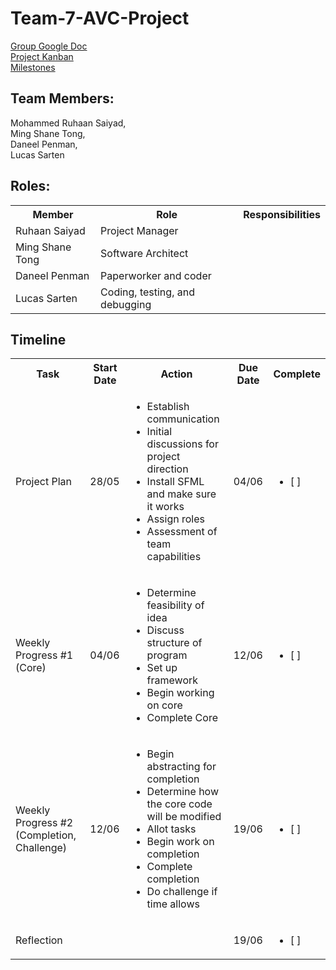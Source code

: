 # Team-7-AVC-Project

[Group Google Doc](https://docs.google.com/document/d/1E5nax8sHvRvkREA-iLWSAP3fB-MumnZg8RVfdBt5z-o/edit?usp=sharing)\
[Project Kanban](https://github.com/ruhaansaiyad/Team-7-AVC-Project/projects/1)\
[Milestones](https://github.com/ruhaansaiyad/Team-7-AVC-Project/milestones)

## Team Members:
Mohammed Ruhaan Saiyad,\
Ming Shane Tong,\
Daneel Penman,\
Lucas Sarten

## Roles:
<table>
    <tbody>
        <tr>
            <th>Member</th>
            <th>Role</th>
            <th>Responsibilities</th>
        </tr>
        <tr>
            <td>Ruhaan Saiyad</td>
            <td>Project Manager</td>
            <td></td>
        </tr>
        <tr>
            <td>Ming Shane Tong</td>
            <td>Software Architect</td>
            <td></td>
        </tr>
        <tr>
            <td>Daneel Penman</td>
            <td>Paperworker and coder</td>
            <td></td>
        </tr>
        <tr>
            <td>Lucas Sarten</td>
            <td>Coding, testing, and debugging</td>
            <td></td>
        </tr>
    </tbody>
</table>

## Timeline
<table>
    <tbody>
        <tr>
            <th>Task</th>
            <th>Start Date</th>
            <th>Action</th>
            <th>Due Date</th>
            <th>Complete</th>
        </tr>
        <tr>
            <td>Project Plan</td>
            <td>28/05</td>
            <td>
                <ul>
                    <li>Establish communication</li>
                    <li>Initial discussions for project direction</li>
                    <li>Install SFML and make sure it works</li>
                    <li>Assign roles</li>
                    <li>Assessment of team capabilities </li>
                </ul>
            </td>
            <td>04/06</td>
            <td><ul><li> [ ] </li></ul></td>
        </tr>
        <tr>
            <td>Weekly Progress #1 (Core)</td>
            <td>04/06</td>
            <td>
                <ul>
                    <li>Determine feasibility of idea</li>
                    <li>Discuss structure of program</li>
                    <li>Set up framework</li>
                    <li>Begin working on core</li>
                    <li>Complete Core</li>
                </ul>
            </td>
            <td>12/06</td>
            <td><ul><li> [ ] </li></ul></td>
        </tr>
        <tr>
            <td>Weekly Progress #2 (Completion, Challenge)</td>
            <td>12/06</td>
            <td>
                <ul>
                    <li>Begin abstracting for completion</li>
                    <li>Determine how the core code will be modified</li>
                    <li>Allot tasks</li>
                    <li>Begin work on completion</li>
                    <li>Complete completion</li>
                    <li>Do challenge if time allows</li>
                </ul>
            </td>
            <td>19/06</td>
            <td><ul><li> [ ] </li></ul></td>
        </tr>
        <tr>
            <td>Reflection</td>
            <td></td>
            <td></td>
            <td>19/06</td>
            <td><ul><li> [ ] </li></ul></td>
        </tr>
    </tbody>
</table>

